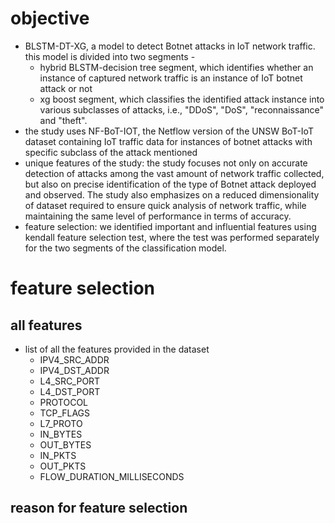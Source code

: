 # objective
- BLSTM-DT-XG, a model to detect Botnet attacks in IoT network traffic. this model is divided into two segments - 
	- hybrid BLSTM-decision tree segment, which identifies whether an instance of captured network traffic is an instance of IoT botnet attack or not
	- xg boost segment, which classifies the identified attack instance into various subclasses of attacks, i.e., "DDoS", "DoS", "reconnaissance" and "theft".
- the study uses NF-BoT-IOT, the Netflow version of the UNSW BoT-IoT dataset containing IoT traffic data for instances of botnet attacks with specific subclass of the attack mentioned
- unique features of the study: the study focuses not only on accurate detection of attacks among the vast amount of network traffic collected, but also on precise identification of the type of Botnet attack deployed and observed. The study also emphasizes on a reduced dimensionality of dataset required to ensure quick analysis of network traffic, while maintaining the same level of performance in terms of accuracy. 
- feature selection: we identified important and influential features using kendall feature selection test, where the test was performed separately for the two segments of the classification model. 

# feature selection
## all features
- list of all the features provided in the dataset
	- IPV4_SRC_ADDR
	- IPV4_DST_ADDR
	- L4_SRC_PORT
	- L4_DST_PORT
	- PROTOCOL
	- TCP_FLAGS
	- L7_PROTO
	- IN_BYTES
	- OUT_BYTES
	- IN_PKTS
	- OUT_PKTS
	- FLOW_DURATION_MILLISECONDS
## reason for feature selection
